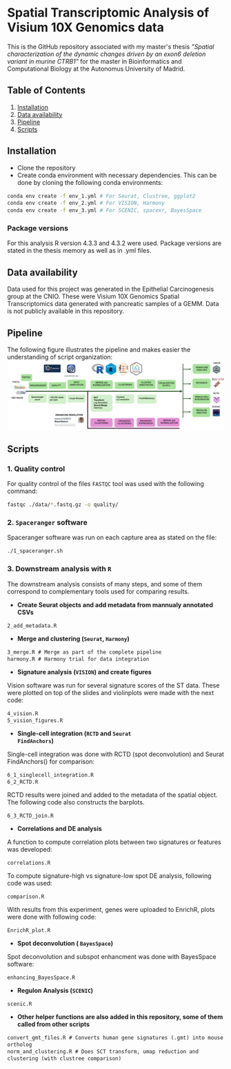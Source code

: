 # Spatial Transcriptomic Analysis of Visium 10X Genomics data

This is the GitHub repository associated with my master's thesis _"Spatial characterization of the dynamic changes driven by an exon6 deletion variant in murine CTRB1"_ for the master in Bioinformatics and Computational Biology at the Autonomus University of Madrid.

## Table of Contents

1. [Installation](#introduction)
2. [Data availability](#installation)
3. [Pipeline](#usage)
4. [Scripts](#contributing)


## Installation

- Clone the repository
- Create conda environment with necessary dependencies. This can be done by cloning the following conda environments:

```bash
conda env create -f env_1.yml # For Seurat, Clustree, ggplot2
conda env create -f env_2.yml # For VISION, Harmony
conda env create -f env_3.yml # For SCENIC, spacexr, BayesSpace
```

### Package versions

For this analysis R version 4.3.3 and 4.3.2 were used. Package versions are stated in the thesis memory as well as in .yml files.


## Data availability

Data used for this project was generated in the Epithelial Carcinogenesis group at the CNIO. 
These were Visium 10X Genomics Spatial Transcriptomics data generated with pancreatic samples of a GEMM.
Data is not publicly available in this repository.

## Pipeline

The following figure illustrates the pipeline and makes easier the understanding of script organization:
![Alt text](Pipeline.png)

## Scripts

### 1. Quality control

For quality control of the files <code>FASTQC</code> tool was used with the following command:

```bash
fastqc ./data/*.fastq.gz -o quality/ 
```

### 2. <code>Spaceranger</code> software

Spaceranger software was run on each capture area as stated on the file:

```bash
./1_spaceranger.sh
```

### 3. Downstream analysis with <code>R</code>

The downstream analysis consists of many steps, and some of them correspond to complementary tools used for comparing results.

  - **Create Seurat objects and add metadata from mannualy annotated CSVs**
    
```{R}
2_add_metadata.R
```

  - **Merge and clustering (<code>Seurat</code>, <code>Harmony</code>)**
    
```{R}
3_merge.R # Merge as part of the complete pipeline
harmony.R # Harmony trial for data integration
```

  - **Signature analysis  (<code>VISION</code>) and create figures**
    
Vision software was run for several signature scores of the ST data. These were plotted on top of the slides and violinplots were made with the next code:

```{R}
4_vision.R
5_vision_figures.R
```

  - **Single-cell integration (<code>RCTD</code> and <code>Seurat FindAnchors</code>)**
    
Single-cell integration was done with RCTD (spot deconvolution) and Seurat FindAnchors() for comparison:

```{R}
6_1_singlecell_integration.R
6_2_RCTD.R
```
RCTD results were joined and added to the metadata of the spatial object. The following code also constructs the barplots.

```{R}
6_3_RCTD_join.R 
```

  - **Correlations and DE analysis**

A function to compute correlation plots between two signatures or features was developed:

```{R}
correlations.R
```      
To compute signature-high vs signature-low spot DE analysis, following code was used:

```{R}
comparison.R
```

With results from this experiment, genes were uploaded to EnrichR, plots were done with following code:

```{R}
EnrichR_plot.R
```     

  - **Spot deconvolution ( <code>BayesSpace</code>)**

Spot deconvolution and subspot enhancment was done with BayesSpace software: 

```{R}
enhancing_BayesSpace.R
```  
  - **Regulon Analysis (<code>SCENIC</code>)**

```{R}
scenic.R
```
  - **Other helper functions are also added in this repository, some of them called from other scripts**
    
```{R}
convert_gmt_files.R # Converts human gene signatures (.gmt) into mouse ortholog
norm_and_clustering.R # Does SCT transform, umap reduction and clustering (with clustree comparison)
```



